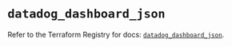 # `datadog_dashboard_json`

Refer to the Terraform Registry for docs: [`datadog_dashboard_json`](https://registry.terraform.io/providers/datadog/datadog/3.76.0/docs/resources/dashboard_json).
